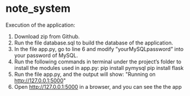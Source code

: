 # note_system

Execution of the application:
1. Download zip from Github.
2. Run the file database.sql to build the database of the application.
3. In the file app.py, go to line 6 and modify ”yourMySQLpassword” into your password of MySQL.
4. Run the following commands in terminal under the project’s folder to install the modules used in app.py:
    pip install pymysql 
    pip install flask
5. Run the file app.py, and the output will show: "Running on http://127.0.0.1:5000"
6. Open http://127.0.0.1:5000 in a browser, and you can see the the app
